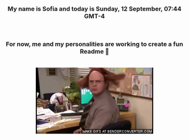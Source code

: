 


<div align="center">
<h3 >My name is Sofia and today is Sunday, 12 September, 07:44 GMT-4</h3><br>
<h3 >For now, me and my personalities are working to create a fun Readme 👋
</h3><br>
<img src='img/dwight.gif' alt='working...'/>
</div>
